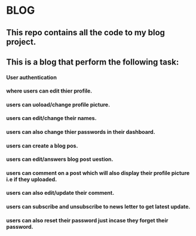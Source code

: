 # BLOG

## This repo contains all the code to my blog project.

## This is a blog that perform the following task:

#### User authentication
#### where users can edit thier profile.
#### users can uoload/change profile picture.
#### users can edit/change their names.
#### users can also change thier passwords in their dashboard.
#### users can create a blog pos.
#### users can edit/answers blog post uestion.
#### users can comment on a post which will also display their profile picture i.e if they uploaded.
####  users can also edit/update their comment.
#### users can subscribe and unsubscribe to news letter to get latest update.
#### users can also reset their password just incase they forget their password.
